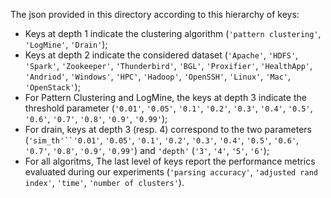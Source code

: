 The json provided in this directory according to this hierarchy of keys:
* Keys at depth 1 indicate the clustering algorithm (`'pattern clustering'`, `'LogMine'`, `'Drain'`);
* Keys at depth 2 indicate the considered dataset (`'Apache'`, `'HDFS'`, `'Spark'`, `'Zookeeper'`, `'Thunderbird'`, `'BGL'`, `'Proxifier'`, `'HealthApp'`, `'Andriod'`, `'Windows'`, `'HPC'`, `'Hadoop'`, `'OpenSSH'`, `'Linux'`, `'Mac'`, `'OpenStack'`);
* For Pattern Clustering and LogMine, the keys at depth 3 indicate the threshold parameter (`'0.01'`, `'0.05'`, `'0.1'`, `'0.2'`, `'0.3'`, `'0.4'`, `'0.5'`, `'0.6'`, `'0.7'`, `'0.8'`, `'0.9'`, `'0.99'`);
* For drain, keys at depth 3 (resp. 4) correspond to the two parameters (`'sim_th'``'0.01'`, `'0.05'`, `'0.1'`, `'0.2'`, `'0.3'`, `'0.4'`, `'0.5'`, `'0.6'`, `'0.7'`, `'0.8'`, `'0.9'`, `'0.99'`) and `'depth'` (`'3'`, `'4'`, `'5'`, `'6'`);
* For all algoritms, The last level of keys report the performance metrics evaluated during our experiments (`'parsing accuracy'`, `'adjusted rand index'`, `'time'`, `'number of clusters'`).